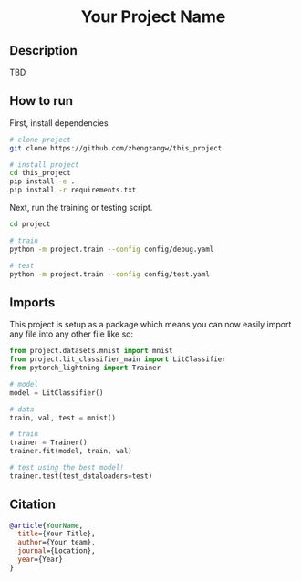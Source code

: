 <div align="center">

# Your Project Name

<!--
ARXIV
[![Paper](https://img.shields.io/badge/paper-arxiv.1001.2234-B31B1B.svg)](https://www.nature.com/articles/nature14539)
[![Paper](http://img.shields.io/badge/arxiv-math.co:1480.1111-B31B1B.svg)](https://www.nature.com/articles/nature14539)
-->

<!--
![CI testing](https://github.com/PyTorchLightning/deep-learning-project-template/workflows/CI%20testing/badge.svg?branch=master&event=push)
-->

<!--
Conference
[![Conference](https://img.shields.io/badge/NeurIPS-2019-4b44ce.svg)](https://papers.nips.cc/book/advances-in-neural-information-processing-systems-31-2018)
[![Conference](https://img.shields.io/badge/ICLR-2019-4b44ce.svg)](https://papers.nips.cc/book/advances-in-neural-information-processing-systems-31-2018)
[![Conference](https://img.shields.io/badge/AnyConference-year-4b44ce.svg)](https://papers.nips.cc/book/advances-in-neural-information-processing-systems-31-2018)
-->
</div>

## Description

TBD

## How to run

First, install dependencies

```bash
# clone project
git clone https://github.com/zhengzangw/this_project

# install project
cd this_project
pip install -e .
pip install -r requirements.txt
```

Next, run the training or testing script.

```bash
cd project

# train
python -m project.train --config config/debug.yaml

# test
python -m project.train --config config/test.yaml
```

## Imports

This project is setup as a package which means you can now easily import any file into any other file like so:

```python
from project.datasets.mnist import mnist
from project.lit_classifier_main import LitClassifier
from pytorch_lightning import Trainer

# model
model = LitClassifier()

# data
train, val, test = mnist()

# train
trainer = Trainer()
trainer.fit(model, train, val)

# test using the best model!
trainer.test(test_dataloaders=test)
```

## Citation

```bib
@article{YourName,
  title={Your Title},
  author={Your team},
  journal={Location},
  year={Year}
}
```
